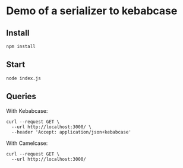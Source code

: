 # Demo of a serializer to kebabcase

## Install

```
npm install
```

## Start

```
node index.js
```

## Queries

With Kebabcase:

```
curl --request GET \
  --url http://localhost:3000/ \
  --header 'Accept: application/json+kebabcase'
```

With Camelcase:

```
curl --request GET \
  --url http://localhost:3000/
```
